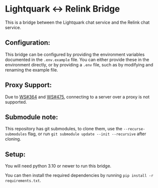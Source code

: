 # Lightquark <-> Relink Bridge
This is a bridge between the Lightquark chat service and the Relink chat service.

## Configuration:
This bridge can be configured by providing the environment variables documented in the `.env.example` file. You can either provide these in the environment directly, or by providing a `.env` file, such as by modifying and renaming the example file.

## Proxy Support:
Due to [WS#364](https://github.com/python-websockets/websockets/issues/364) and [WS#475](https://github.com/python-websockets/websockets/issues/475),
connecting to a server over a proxy is not supported.

## Submodule note:
This repository has git submodules, to clone them, use the `--recurse-submodules` flag, or run `git submodule update --init --recursive` after cloning.

## Setup:
You will need python 3.10 or newer to run this bridge.

You can then install the required dependencies by running `pip install -r requirements.txt`.
